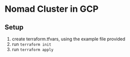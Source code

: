 # Nomad Cluster in GCP

## Setup
1. create terraform.tfvars, using the example file provided
2. run `terraform init`
3. run `terraform apply`
